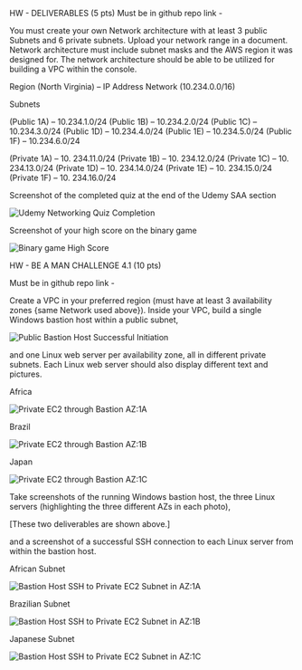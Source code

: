 HW - DELIVERABLES (5 pts)
Must be in github repo link - 

You must create your own Network architecture with at least 3 public Subnets and 6 private subnets. Upload your network range in a document. Network architecture must include subnet masks and the AWS region it was designed for. The network architecture should be able to be utilized for building a VPC within the console.

Region (North Virginia) – IP Address Network (10.234.0.0/16)

Subnets 

(Public 1A) – 10.234.1.0/24
(Public 1B) – 10.234.2.0/24
(Public 1C) – 10.234.3.0/24
(Public 1D) – 10.234.4.0/24
(Public 1E) – 10.234.5.0/24
(Public 1F) – 10.234.6.0/24

(Private 1A) – 10. 234.11.0/24
(Private 1B) – 10. 234.12.0/24
(Private 1C) – 10. 234.13.0/24
(Private 1D) – 10. 234.14.0/24
(Private 1E) – 10. 234.15.0/24
(Private 1F) – 10. 234.16.0/24


Screenshot of the completed quiz at the end of the Udemy SAA section

![Udemy Networking Quiz Completion](image.png)

Screenshot of your high score on the binary game

![ Binary game High Score](image-1.png)



HW - BE A MAN CHALLENGE 4.1 (10 pts)

Must be in github repo link -

Create a VPC in your preferred region (must have at least 3 availability zones {same Network used above}). Inside your VPC, build a single Windows bastion host within a public subnet,

![Public Bastion Host Successful Initiation](image-2.png)

 and one Linux web server per availability zone, all  in different private subnets. Each Linux web server should also display different text and pictures. 
 
 Africa 

![Private EC2 through Bastion AZ:1A](image-6.png)

 Brazil

 ![Private EC2 through Bastion AZ:1B](image-7.png)
 
 Japan
 
![Private EC2 through Bastion AZ:1C](image-8.png)

 Take screenshots of the running Windows bastion host, the three Linux servers (highlighting the three different AZs in each photo), 
 
 [These two deliverables are shown above.]
 
 and a screenshot of a successful SSH connection to each Linux server from within the bastion host.


African Subnet

![Bastion Host SSH to Private EC2 Subnet in AZ:1A](image-9.png)

Brazilian Subnet

![Bastion Host SSH to Private EC2 Subnet in AZ:1B](image-10.png)

Japanese Subnet

![Bastion Host SSH to Private EC2 Subnet in AZ:1C](image-11.png)
